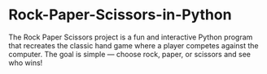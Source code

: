 # Rock-Paper-Scissors-in-Python
The Rock Paper Scissors project is a fun and interactive Python program that recreates the classic hand game where a player competes against the computer. The goal is simple — choose rock, paper, or scissors and see who wins!
